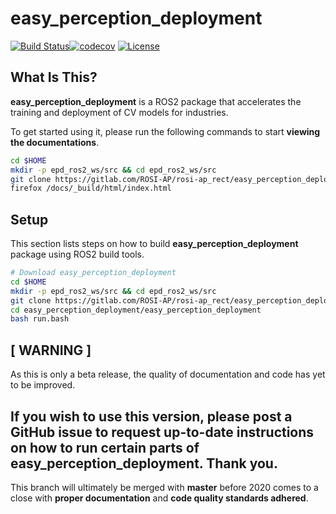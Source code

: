 
# **easy_perception_deployment**
[![Build Status](https://travis-ci.org/cardboardcode/easy_perception_deployment.svg?branch=master)](https://travis-ci.org/cardboardcode/easy_perception_deployment)[![codecov](https://codecov.io/gh/cardboardcode/easy_perception_deployment/branch/master/graph/badge.svg)](https://codecov.io/gh/cardboardcode/easy_perception_deployment)
[![License](https://img.shields.io/badge/License-Apache%202.0-blue.svg)](https://opensource.org/licenses/Apache-2.0)


## **What Is This?**

**easy_perception_deployment** is a ROS2 package that accelerates the training and deployment of CV models for industries.

To get started using it, please run the following commands to start **viewing the documentations**.
``` bash
cd $HOME
mkdir -p epd_ros2_ws/src && cd epd_ros2_ws/src
git clone https://gitlab.com/ROSI-AP/rosi-ap_rect/easy_perception_deployment
firefox /docs/_build/html/index.html
```

## **Setup**

This section lists steps on how to build **easy_perception_deployment** package using ROS2 build tools.

``` bash
# Download easy_perception_deployment
cd $HOME
mkdir -p epd_ros2_ws/src && cd epd_ros2_ws/src
git clone https://gitlab.com/ROSI-AP/rosi-ap_rect/easy_perception_deployment
cd easy_perception_deployment/easy_perception_deployment
bash run.bash
```

## **[ WARNING ]**
As this is only a beta release, the quality of documentation and code has yet to be improved.

## If you wish to use this version, please post a GitHub issue to request up-to-date instructions on how to run certain parts of **easy_perception_deployment**. Thank you.

This branch will ultimately be merged with **master** before 2020 comes to a close with **proper documentation** and **code quality standards adhered**.
